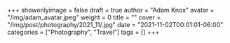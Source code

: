 +++
showonlyimage = false
draft = true
author = "Adam Knox"
avatar = "/img/adam_avatar.jpeg"
weight = 0
title = ""
cover = "/img/post/photography/2021_11/.jpg"
date = "2021-11-02T00:01:01-06:00"
categories = ["Photography", "Travel"]
tags = []
+++
<!--more-->

